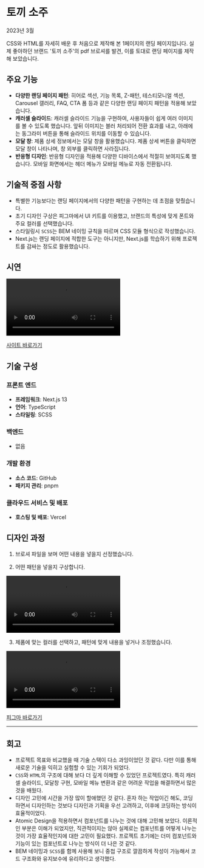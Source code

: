 # 토끼 소주

2023년 3월

CSS와 HTML를 자세히 배운 후 처음으로 제작해 본 1페이지의 랜딩 페이지입니다. 실제 좋아하던 브랜드 '토끼 소주'의 pdf 브로셔를 발견, 이를 토대로 랜딩 페이지를 제작해 보았습니다.

## 주요 기능

- **다양한 랜딩 페이지 패턴**: 히어로 섹션, 기능 목록, Z-패턴, 테스티모니얼 섹션, Carousel 갤러리, FAQ, CTA 폼 등과 같은 다양한 랜딩 페이지 패턴을 적용해 보았습니다.
- **캐러셀 슬라이드**: 캐러셀 슬라이드 기능을 구현하여, 사용자들이 쉽게 여러 이미지를 볼 수 있도록 했습니다. 앞뒤 이미지는 블러 처리되어 전환 효과를 내고, 아래에는 동그라미 버튼을 통해 슬라이드 위치를 이동할 수 있습니다.
- **모달 창**: 제품 상세 정보에서는 모달 창을 활용했습니다. 제품 상세 버튼을 클릭하면 모달 창이 나타나며, 창 외부를 클릭하면 사라집니다.
- **반응형 디자인**: 반응형 디자인을 적용해 다양한 디바이스에서 적절히 보여지도록 했습니다. 모바일 화면에서는 헤더 메뉴가 모바일 메뉴로 자동 전환됩니다.

## 기술적 중점 사항

- 특별한 기능보다는 랜딩 페이지에서의 다양한 패턴을 구현하는 데 초점을 맞췄습니다.
- 초기 디자인 구상은 피그마에서 UI 키트를 이용했고, 브랜드의 특성에 맞게 폰트와 주요 컬러를 선택했습니다.
- 스타일링시 `SCSS`는 BEM 네이밍 규칙을 따르며 CSS 모듈 형식으로 작성했습니다.
- Next.js는 랜딩 페이지에 적합한 도구는 아니지만, Next.js를 학습하기 위해 프로젝트를 감싸는 정도로 활용했습니다.

## 시연

<video controls>
  <source src="https://github.com/urbanscratcher/project-landing-tokki/assets/17016494/d2e8502a-232d-4b69-8b6d-13b75f0a5b6a" type="video/webm">
  Your browser does not support the video tag.
</video>

[사이트 바로가기](https://project-landing-tokki.vercel.app)

## 기술 구성

### 프론트 엔드

- **프레임워크**: Next.js 13
- **언어**: TypeScript
- **스타일링**: SCSS

### 백엔드

- 없음

### 개발 환경

- **소스 코드**: GitHub
- **패키지 관리**: pnpm

### 클라우드 서비스 및 배포

- **호스팅 및 배포**: Vercel

## 디자인 과정

1. 브로셔 파일을 보며 어떤 내용을 넣을지 선정했습니다.

2. 어떤 패턴을 넣을지 구상합니다.

<video src="https://github.com/urbanscratcher/project-landing-tokki/assets/17016494/ff1059fc-fd03-4e0a-a0bf-608280f427aa" controls></video>

3. 제품에 맞는 컬러를 선택하고, 패턴에 맞게 내용을 넣거나 조정했습니다.

<video src="https://github.com/urbanscratcher/project-landing-tokki/assets/17016494/5465da04-633f-4579-90fe-14131326aa50" controls></video>

[피그마 바로가기](https://www.figma.com/design/tXAVttydu8o7QMzKN9w8sa/%5BProject%5D-Landing-page---Tokki-Soju?node-id=0-1&t=NNSwLCldMbakCyl1-1)

---

## 회고

- 프로젝트 목표와 비교했을 때 기술 스택이 다소 과잉이었던 것 같다. 다만 이를 통해 새로운 기술을 익히고 실험할 수 있는 기회가 되었다.
- `CSS`와 `HTML`의 구조에 대해 보다 더 깊게 이해할 수 있었던 프로젝트였다. 특히 캐러셀 슬라이드, 모달창 구현, 모바일 메뉴 변환과 같은 어려운 작업을 해결하면서 많은 것을 배웠다.
- 디자인 고민에 시간을 가장 많이 할애했던 것 같다. 혼자 하는 작업이긴 해도, 코딩하면서 디자인하는 것보다 디자인과 기획을 우선 고려하고, 이후에 코딩하는 방식이 효율적이었다.
- Atomic Design을 적용하면서 컴포넌트를 나누는 것에 대해 고민해 보았다. 이론적인 부분은 이해가 되었지만, 직관적이지는 않아 실제로는 컴포넌트를 어떻게 나누는 것이 가장 효율적인지에 대한 고민이 필요했다. 프로젝트 초기에는 더미 컴포넌트와 기능이 있는 컴포넌트로 나누는 방식이 더 나은 것 같다.
- BEM 네이밍과 `SCSS`를 함께 사용해 보니 중첩 구조로 깔끔하게 작성이 가능해서 코드 구조화와 유지보수에 유리하다고 생각했다.
